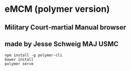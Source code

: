 # eMCM (polymer version)
## Military Court-martial Manual browser
## made by Jesse Schweig MAJ USMC


```
npm install -g polymer-cli
bower install
polymer serve

```